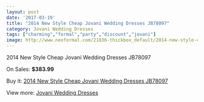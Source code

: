 ```yaml
---
layout: post
date: '2017-03-19'
title: "2014 New Style Cheap Jovani Wedding Dresses JB78097"
category: Jovani Wedding Dresses
tags: ["charming","formal","party","discount","jovani"]
image: http://www.neoformal.com/21836-thickbox_default/2014-new-style-cheap-jovani-wedding-dresses-jb78097.jpg
---
```

2014 New Style Cheap Jovani Wedding Dresses JB78097

On Sales: **$383.99**
<a href="https://www.neoformal.com/en/jovani-wedding-dresses-2014/7145-2014-new-style-cheap-jovani-wedding-dresses-jb78097.html"><amp-img layout="responsive" width="600" height="600" src="//www.neoformal.com/21836-thickbox_default/2014-new-style-cheap-jovani-wedding-dresses-jb78097.jpg" alt="2014 New Style Cheap Jovani Wedding Dresses JB78097 0" /></a>
<a href="https://www.neoformal.com/en/jovani-wedding-dresses-2014/7145-2014-new-style-cheap-jovani-wedding-dresses-jb78097.html"><amp-img layout="responsive" width="600" height="600" src="//www.neoformal.com/21837-thickbox_default/2014-new-style-cheap-jovani-wedding-dresses-jb78097.jpg" alt="2014 New Style Cheap Jovani Wedding Dresses JB78097 1" /></a>

Buy it: [2014 New Style Cheap Jovani Wedding Dresses JB78097](https://www.neoformal.com/en/jovani-wedding-dresses-2014/7145-2014-new-style-cheap-jovani-wedding-dresses-jb78097.html "2014 New Style Cheap Jovani Wedding Dresses JB78097")

View more: [Jovani Wedding Dresses](https://www.neoformal.com/en/111-jovani-wedding-dresses-2014 "Jovani Wedding Dresses")